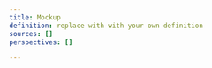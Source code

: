 ```yaml
---
title: Mockup
definition: replace with with your own definition
sources: []
perspectives: []

---
```

